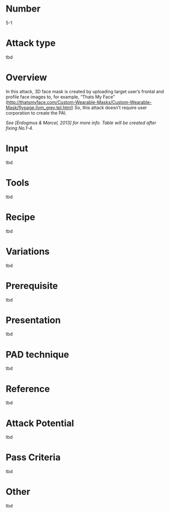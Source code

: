 Number
=======
5-1

Attack type
===========
tbd

Overview
========
In this attack, 3D face mask is created by uploading target user’s frontal and profile face images to, for example, “Thats My Face” (http://thatsmyface.com/Custom-Wearable-Masks/Custom-Wearable-Mask/flypage.ilvm_grey.tpl.html) So, this attack doesn’t require user corporation to create the PAI.

_*See [Erdogmus & Marcel, 2013] for more info. Table will be created after fixing No.1-4.*_

Input
======
tbd

Tools
=====
tbd

Recipe
======
tbd

Variations
==========
tbd

Prerequisite
============
tbd

Presentation
============
tbd

PAD technique
=============
tbd

Reference
=========
tbd

Attack Potential
================
tbd

Pass Criteria
=============
tbd

Other
=====
tbd
